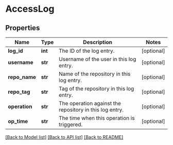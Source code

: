 # AccessLog

## Properties
Name | Type | Description | Notes
------------ | ------------- | ------------- | -------------
**log_id** | **int** | The ID of the log entry. | [optional] 
**username** | **str** | Username of the user in this log entry. | [optional] 
**repo_name** | **str** | Name of the repository in this log entry. | [optional] 
**repo_tag** | **str** | Tag of the repository in this log entry. | [optional] 
**operation** | **str** | The operation against the repository in this log entry. | [optional] 
**op_time** | **str** | The time when this operation is triggered. | [optional] 

[[Back to Model list]](../README.md#documentation-for-models) [[Back to API list]](../README.md#documentation-for-api-endpoints) [[Back to README]](../README.md)

